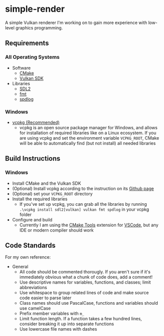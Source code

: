 # simple-render

A simple Vulkan renderer I'm working on to gain more experience with low-level graphics programming.

## Requirements

### All Operating Systems

- Software
    - [CMake](https://cmake.org)
    - [Vulkan SDK](https://vulkan.lunarg.com/)
- Libraries
    - [SDL2](https://www.libsdl.org/)
    - [fmt](https://github.com/fmtlib/fmt)
    - [spdlog](https://github.com/gabime/spdlog)

### Windows
- [vcpkg (Recommended)](https://github.com/microsoft/vcpkg)
    - vcpkg is an open source package manager for Windows, and allows for installation of required libraries like on a Linux ecosystem. If you are using vcpkg and set the environment variable `VCPKG_ROOT`, CMake will be able to automatically find (but not install) all needed libraries

## Build Instructions

### Windows

- Install CMake and the Vulkan SDK
- (Optional) Install vcpkg according to the instruction on its [Github page](https://github.com/microsoft/vcpkg)
- (Optional) set your `VCPKG_ROOT` directory
- Install the required libraries
    - If you've set up vcpkg, you can grab all the libraries by running `.\vcpkg install sdl2[vulkan] vulkan fmt spdlog` in your vcpkg folder
- Configure and build
    - Currently I am using the [CMake Tools](https://github.com/microsoft/vscode-cmake-tools) extension for [VSCode](https://code.visualstudio.com/), but any IDE or modern compiler should work

## Code Standards

For my own reference:

- General
    - All code should be commented thorougly. If you aren't sure if it's immediately obvious what a chunk of code does, add a comment!
    - Use descriptive names for variables, functions, and classes; limit abbreviations
    - Use whitespace to group related lines of code and make source code easier to parse later
    - Class names should use PascalCase, functions and variables should use camelCase
    - Prefix member variables with `m_`
    - Limit function length. If a function takes a few hundred lines, consider breaking it up into separate functions
    - Use lowercase file names with dashes